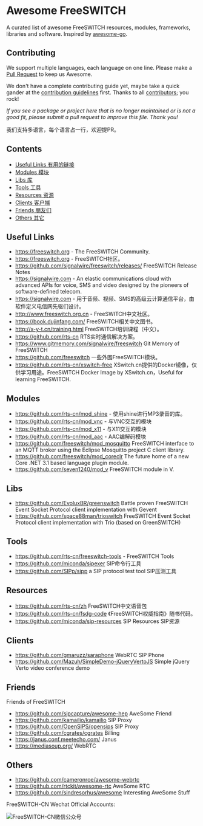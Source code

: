 # Awesome FreeSWITCH

A curated list of awesome FreeSWITCH resources, modules, frameworks, libraries and software. Inspired by [awesome-go](https://github.com/avelino/awesome-go).

## Contributing

We support multiple languages, each language on one line. Please make a [Pull Request](https://help.github.com/en/github/collaborating-with-issues-and-pull-requests/about-pull-requests) to keep us Awesome.

We don't have a complete contributing guide yet, maybe take a quick gander at the [contribution guidelines](https://github.com/avelino/awesome-go/blob/master/CONTRIBUTING.md) first. Thanks to all [contributors](https://github.com/rts-cn/awesome-freeswitch/graphs/contributors); you rock!

*If you see a package or project here that is no longer maintained or is not a good fit, please submit a pull request to improve this file. Thank you!*

我们支持多语言，每个语言占一行，欢迎提PR。

## Contents

- [Useful Links 有用的链接](#useful-links)
- [Modules 模块](#modules)
- [Libs 库](#libs)
- [Tools 工具](#tools)
- [Resources 资源](#resources)
- [Clients 客户端](#clients)
- [Friends 朋友们](#friends)
- [Others 其它](#others)

## Useful Links

* https://freeswitch.org - The FreeSWITCH Community.
* https://freeswitch.org - FreeSWITCH社区。
* https://github.com/signalwire/freeswitch/releases/ FreeSWITCH Release Notes
* https://signalwire.com - An elastic communications cloud with advanced APIs for voice, SMS
and video designed by the pioneers of software-defined telecom.
* https://signalwire.com - 用于音频、视频、SMS的高级云计算通信平台，由软件定义电信网先驱们设计。
* http://www.freeswitch.org.cn - FreeSWITCH中文社区。
* https://book.dujinfang.com/ FreeSWITCH相关中文图书。
* http://x-y-t.cn/training.html FreeSWITCH培训课程（中文）。
* https://github.com/rts-cn RTS实时通信解决方案。
* https://www.gitmemory.com/signalwire/freeswitch Git Memory of FreeSWITCH
* https://github.com/freeswitch 一些外围FreeSWITCH模块。
* https://github.com/rts-cn/xswitch-free XSwitch.cn提供的Docker镜像，仅供学习用途。FreeSWITCH Docker Image by XSwitch.cn，Useful for learning FreeSWITCH.

## Modules

* https://github.com/rts-cn/mod_shine - 使用shine进行MP3录音的库。
* https://github.com/rts-cn/mod_vnc - 与VNC交互的模块
* https://github.com/rts-cn/mod_x11 - 与X11交互的模块
* https://github.com/rts-cn/mod_aac - AAC编解码模块
* https://github.com/freeswitch/mod_mosquitto FreeSWITCH interface to an MQTT broker using the Eclipse Mosquitto project C client library.
* https://github.com/freeswitch/mod_coreclr The future home of a new Core .NET 3.1 based language plugin module.
* https://github.com/seven1240/mod_v FreeSWITCH module in V.

## Libs

* https://github.com/EvoluxBR/greenswitch Battle proven FreeSWITCH Event Socket Protocol client implementation with Gevent
* https://github.com/space88man/trioswitch FreeSWITCH Event Socket Protocol client implementation with Trio (based on GreenSWITCH)


## Tools

* https://github.com/rts-cn/freeswitch-tools - FreeSWITCH Tools
* https://github.com/miconda/sipexer SIP命令行工具
* https://github.com/SIPp/sipp a SIP protocol test tool SIP压测工具

## Resources

* https://github.com/rts-cn/zh FreeSWITCH中文语音包
* https://github.com/rts-cn/fsdg-code 《FreeSWITCH权威指南》随书代码。
* https://github.com/miconda/sip-resources SIP Resources SIP资源

## Clients

* https://github.com/gmaruzz/saraphone WebRTC SIP Phone
* https://github.com/Mazuh/SimpleDemo-jQueryVertoJS Simple jQuery Verto video conference demo

## Friends

Friends of FreeSWITCH

* https://github.com/sipcapture/awesome-hep AweSome Friend
* https://github.com/kamailio/kamailio SIP Proxy
* https://github.com/OpenSIPS/opensips SIP Proxy
* https://github.com/cgrates/cgrates Billing
* https://janus.conf.meetecho.com/ Janus
* https://mediasoup.org/ WebRTC

## Others

* https://github.com/cameronroe/awesome-webrtc
* https://github.com/rtckit/awesome-rtc AweSome RTC
* https://github.com/sindresorhus/awesome Interesting AweSome Stuff


FreeSWITCH-CN Wechat Official Accounts:

![FreeSWITCH-CN微信公众号](img/qrcode_for_FreeSWITCH-CN-wechat.jpg)


